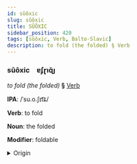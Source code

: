 ```yaml
---
id: sûôxic
slug: sûôxic
title: SÛÔXIC
sidebar_position: 420
tags: [sûôxic, Verb, Balto-Slavic]
description: to fold (the folded) § Verb
---
```


### sûôxic&emsp;<span kind="abugida">ɐʄɽıɋ̄ȷ</span>

*to fold (the folded)* **§** [Verb](../../tags/Verb)

**IPA**: /ˈsu.o.ʃɪt͡ɕ/

**Verb**: to fold

**Noun**: the folded

**Modifier**: foldable

<details>
    <summary>Origin</summary>
    Polish złożyć /ˈzwɔ.ʐɨt͡ɕ/<br/>
    <em>Balto-Slavic Language Family</em>
</details>